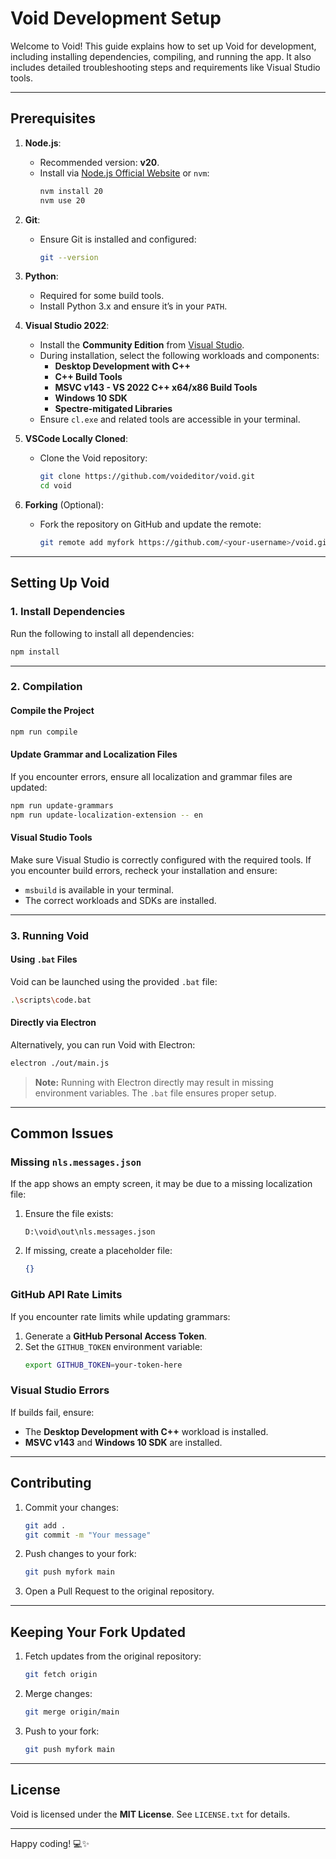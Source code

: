 # Void Development Setup

Welcome to Void! This guide explains how to set up Void for development, including installing dependencies, compiling, and running the app. It also includes detailed troubleshooting steps and requirements like Visual Studio tools.

---

## Prerequisites

1. **Node.js**:
   - Recommended version: **v20**.
   - Install via [Node.js Official Website](https://nodejs.org/) or `nvm`:
     ```bash
     nvm install 20
     nvm use 20
     ```

2. **Git**:
   - Ensure Git is installed and configured:
     ```bash
     git --version
     ```

3. **Python**:
   - Required for some build tools.
   - Install Python 3.x and ensure it’s in your `PATH`.

4. **Visual Studio 2022**:
   - Install the **Community Edition** from [Visual Studio](https://visualstudio.microsoft.com/).
   - During installation, select the following workloads and components:
     - **Desktop Development with C++**
     - **C++ Build Tools**
     - **MSVC v143 - VS 2022 C++ x64/x86 Build Tools**
     - **Windows 10 SDK**
     - **Spectre-mitigated Libraries**
   - Ensure `cl.exe` and related tools are accessible in your terminal.

5. **VSCode Locally Cloned**:
   - Clone the Void repository:
     ```bash
     git clone https://github.com/voideditor/void.git
     cd void
     ```

6. **Forking** (Optional):
   - Fork the repository on GitHub and update the remote:
     ```bash
     git remote add myfork https://github.com/<your-username>/void.git
     ```

---

## Setting Up Void

### 1. Install Dependencies
Run the following to install all dependencies:
```bash
npm install
```

---

### 2. Compilation

#### Compile the Project
```bash
npm run compile
```

#### Update Grammar and Localization Files
If you encounter errors, ensure all localization and grammar files are updated:
```bash
npm run update-grammars
npm run update-localization-extension -- en
```

#### Visual Studio Tools
Make sure Visual Studio is correctly configured with the required tools. If you encounter build errors, recheck your installation and ensure:
- `msbuild` is available in your terminal.
- The correct workloads and SDKs are installed.

---

### 3. Running Void

#### Using `.bat` Files
Void can be launched using the provided `.bat` file:
```bash
.\scripts\code.bat
```

#### Directly via Electron
Alternatively, you can run Void with Electron:
```bash
electron ./out/main.js
```

> **Note:** Running with Electron directly may result in missing environment variables. The `.bat` file ensures proper setup.

---

## Common Issues

### Missing `nls.messages.json`
If the app shows an empty screen, it may be due to a missing localization file:
1. Ensure the file exists:
   ```
   D:\void\out\nls.messages.json
   ```
2. If missing, create a placeholder file:
   ```json
   {}
   ```

### GitHub API Rate Limits
If you encounter rate limits while updating grammars:
1. Generate a **GitHub Personal Access Token**.
2. Set the `GITHUB_TOKEN` environment variable:
   ```bash
   export GITHUB_TOKEN=your-token-here
   ```

### Visual Studio Errors
If builds fail, ensure:
- The **Desktop Development with C++** workload is installed.
- **MSVC v143** and **Windows 10 SDK** are installed.

---

## Contributing

1. Commit your changes:
   ```bash
   git add .
   git commit -m "Your message"
   ```

2. Push changes to your fork:
   ```bash
   git push myfork main
   ```

3. Open a Pull Request to the original repository.

---

## Keeping Your Fork Updated

1. Fetch updates from the original repository:
   ```bash
   git fetch origin
   ```

2. Merge changes:
   ```bash
   git merge origin/main
   ```

3. Push to your fork:
   ```bash
   git push myfork main
   ```

---

## License

Void is licensed under the **MIT License**. See `LICENSE.txt` for details.

---

Happy coding! 💻✨

